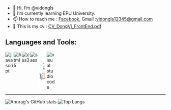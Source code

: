 - 👋 Hi, I’m @vidongls
- 🌱 I’m currently learning EPU University.
- 📫 How to reach me : <a href="https://www.facebook.com/saboproz/">Facebook</a>, Gmail :vidongls12345@gmail.com 
- 💼 This is my cv : <a href="https://github.com/vidongls/vidongls/raw/main/CV_DongVi_TTSFrontend_1.pdf">CV_DongVi_FrontEnd.pdf</a>


<!---
vidongls/vidongls is a ✨ special ✨ repository because its `README.md` (this file) appears on your GitHub profile.
You can click the Preview link to take a look at your changes.
--->
<h2>Languages and Tools:</h2>
<div style='display:flex;'>
<img alt="javascript" width="26px" src="https://img.icons8.com/color/240/000000/javascript.png" />
<img alt="html5" width="26px" src="https://img.icons8.com/color/240/000000/html-5.png">
<img alt="css3" width="26px" src="https://img.icons8.com/color/240/000000/css3.png">
<img alt="sass" width="26px" src="https://img.icons8.com/color/240/000000/sass.png">
<img alt="MySQL" width="26px" src="https://raw.githubusercontent.com/github/explore/80688e429a7d4ef2fca1e82350fe8e3517d3494d/topics/mysql/mysql.png">
  <img alt="visual studio code" width="26px" src="https://img.icons8.com/fluent/240/000000/visual-studio-code-2019.png"/>
<!-- <img alt="Git" width="26px" src="https://img.icons8.com/color/240/000000/git.png"> --></div>

---
![Anurag's GitHub stats](https://github-readme-stats.vercel.app/api?username=vidongls&theme=radical) ![Top Langs](https://github-readme-stats.vercel.app/api/top-langs/?username=vidongls&layout=compact&theme=radical)
